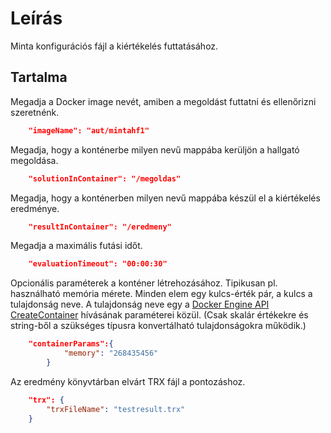 # Leírás

Minta konfigurációs fájl a kiértékelés futtatásához.

## Tartalma

Megadja a Docker image nevét, amiben a megoldást futtatni és ellenőrizni szeretnénk.

```json
    "imageName": "aut/mintahf1"
```

Megadja, hogy a konténerbe milyen nevű mappába kerüljön a hallgató megoldása.

```json
    "solutionInContainer": "/megoldas"
```

Megadja, hogy a konténerben milyen nevű mappába készül el a kiértékelés eredménye.

```json
    "resultInContainer": "/eredmeny"
```

Megadja a maximális futási időt.

```json
    "evaluationTimeout": "00:00:30"
```

Opcionális paraméterek a konténer létrehozásához. Tipikusan pl. használható memória mérete. Minden elem egy kulcs-érték pár, a kulcs a tulajdonság neve. A tulajdonság neve egy a [Docker Engine API CreateContainer](https://docs.docker.com/engine/api/v1.30/#operation/ContainerCreate) hívásának paraméterei közül. (Csak skalár értékekre és string-ből a szükséges típusra konvertálható tulajdonságokra működik.)

```json
    "containerParams":{
            "memory": "268435456"
        }
```

Az eredmény könyvtárban elvárt TRX fájl a pontozáshoz.

```json
    "trx": {
        "trxFileName": "testresult.trx"
    }
```
